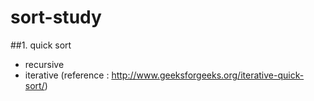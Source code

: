 # sort-study

##1. quick sort
  - recursive
  - iterative (reference : http://www.geeksforgeeks.org/iterative-quick-sort/) 
